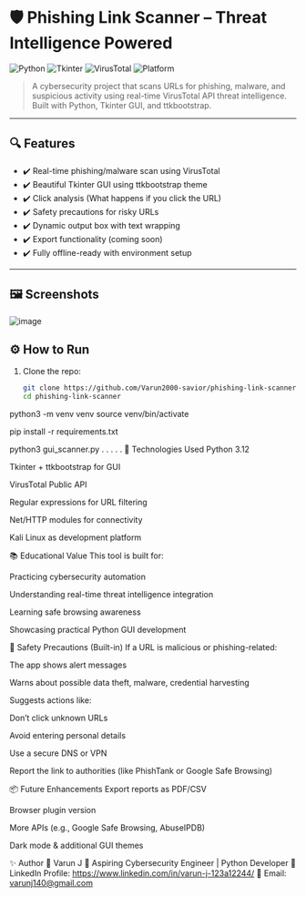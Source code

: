 # 🛡️ Phishing Link Scanner – Threat Intelligence Powered

![Python](https://img.shields.io/badge/Python-3.12-blue)
![Tkinter](https://img.shields.io/badge/Tkinter-GUI-orange)
![VirusTotal](https://img.shields.io/badge/VirusTotal-API-blueviolet)
![Platform](https://img.shields.io/badge/Platform-Kali%20Linux-red)

> A cybersecurity project that scans URLs for phishing, malware, and suspicious activity using real-time VirusTotal API threat intelligence. Built with Python, Tkinter GUI, and ttkbootstrap.

---

## 🔍 Features

- ✔️ Real-time phishing/malware scan using VirusTotal
- ✔️ Beautiful Tkinter GUI using ttkbootstrap theme
- ✔️ Click analysis (What happens if you click the URL)
- ✔️ Safety precautions for risky URLs
- ✔️ Dynamic output box with text wrapping
- ✔️ Export functionality (coming soon)
- ✔️ Fully offline-ready with environment setup

---

## 🖼️ Screenshots

![image](https://github.com/user-attachments/assets/3b50680b-9f0f-468d-93a6-413a76c62005)

## ⚙️ How to Run

1. Clone the repo:
   ```bash
   git clone https://github.com/Varun2000-savior/phishing-link-scanner.git
   cd phishing-link-scanner

python3 -m venv venv
source venv/bin/activate

pip install -r requirements.txt

python3 gui_scanner.py
.
.
.
.
.
🧠 Technologies Used
Python 3.12

Tkinter + ttkbootstrap for GUI

VirusTotal Public API

Regular expressions for URL filtering

Net/HTTP modules for connectivity

Kali Linux as development platform

📚 Educational Value
This tool is built for:

Practicing cybersecurity automation

Understanding real-time threat intelligence integration

Learning safe browsing awareness

Showcasing practical Python GUI development

🚨 Safety Precautions (Built-in)
If a URL is malicious or phishing-related:

The app shows alert messages

Warns about possible data theft, malware, credential harvesting

Suggests actions like:

Don’t click unknown URLs

Avoid entering personal details

Use a secure DNS or VPN

Report the link to authorities (like PhishTank or Google Safe Browsing)

📦 Future Enhancements
 Export reports as PDF/CSV

 Browser plugin version

 More APIs (e.g., Google Safe Browsing, AbuseIPDB)

 Dark mode & additional GUI themes

✨ Author
👤 Varun J
💼 Aspiring Cybersecurity Engineer | Python Developer
🔗 LinkedIn Profile: https://www.linkedin.com/in/varun-j-123a12244/
📧 Email: varunj140@gmail.com


